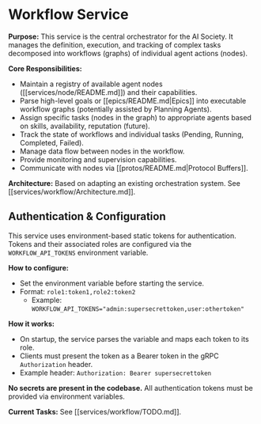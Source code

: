 # Workflow Service

**Purpose:** This service is the central orchestrator for the AI Society. It manages the definition, execution, and tracking of complex tasks decomposed into workflows (graphs) of individual agent actions (nodes).

**Core Responsibilities:**
*   Maintain a registry of available agent nodes ([[services/node/README.md]]) and their capabilities.
*   Parse high-level goals or [[epics/README.md|Epics]] into executable workflow graphs (potentially assisted by Planning Agents).
*   Assign specific tasks (nodes in the graph) to appropriate agents based on skills, availability, reputation (future).
*   Track the state of workflows and individual tasks (Pending, Running, Completed, Failed).
*   Manage data flow between nodes in the workflow.
*   Provide monitoring and supervision capabilities.
*   Communicate with nodes via [[protos/README.md|Protocol Buffers]].

**Architecture:** Based on adapting an existing orchestration system. See [[services/workflow/Architecture.md]].

## Authentication & Configuration

This service uses environment-based static tokens for authentication. Tokens and their associated roles are configured via the `WORKFLOW_API_TOKENS` environment variable.

**How to configure:**
- Set the environment variable before starting the service.
- Format: `role1:token1,role2:token2`
  - Example: `WORKFLOW_API_TOKENS="admin:supersecrettoken,user:othertoken"`

**How it works:**
- On startup, the service parses the variable and maps each token to its role.
- Clients must present the token as a Bearer token in the gRPC `Authorization` header.
- Example header: `Authorization: Bearer supersecrettoken`

**No secrets are present in the codebase.** All authentication tokens must be provided via environment variables.

**Current Tasks:** See [[services/workflow/TODO.md]].
